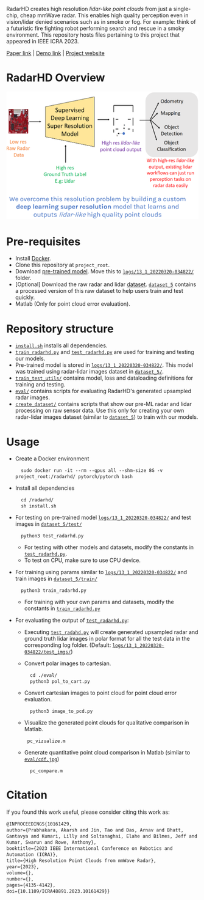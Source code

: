 RadarHD creates high resolution *lidar-like point clouds* from just a single-chip, cheap mmWave radar. This enables high quality perception even in vision/lidar denied scenarios such as in smoke or fog. For example: think of a futuristic fire fighting robot performing search and rescue in a smoky environment. This repository hosts files pertaining to this project that appeared in IEEE ICRA 2023. 

[Paper link](https://akarsh-prabhakara.github.io/files/radarhd-icra23.pdf) |
[Demo link](https://www.youtube.com/watch?v=me8ozpgyy0M) |
[Project website](https://akarsh-prabhakara.github.io/projects/radarhd/)

# RadarHD Overview

<p align="center">
  <img src="./imgs/teaser.png" />
</p>

# Pre-requisites

- Install [Docker](https://docs.docker.com/engine/install/ubuntu/).
- Clone this repository at `project_root`.
- Download [pre-trained model](https://drive.google.com/file/d/1JorZEkDCIcQDSaMAabvkQX4scvwj0wzn/view?usp=sharing). Move this to [`logs/13_1_20220320-034822/`](./logs/13_1_20220320-034822/) folder.
- [Optional] Download the raw radar and lidar [dataset](https://drive.google.com/file/d/1mRclkODAoTNOI7WijItVi9AlSenqVlnJ/view?usp=sharing). [`dataset_5`](./dataset_5/) contains a processed version of this raw dataset to help users train and test quickly. 
- Matlab (Only for point cloud error evaluation).

# Repository structure

- [`install.sh`](./install.sh) installs all dependencies.
- [`train_radarhd.py`](./train_radarhd.py) and [`test_radarhd.py`](./test_radarhd.py) are used for training and testing our models. 
- Pre-trained model is stored in [`logs/13_1_20220320-034822/`](./logs/13_1_20220320-034822/). This model was trained using radar-lidar images dataset in [`dataset_5/`](./dataset_5/). 
- [`train_test_utils/`](./train_test_utils/) contains model, loss and dataloading definitions for training and testing.
- [`eval/`](./eval/) contains scripts for evaluating RadarHD's generated upsampled radar images.
- [`create_dataset/`](./create_dataset/) contains scripts that show our pre-ML radar and lidar processing on raw sensor data. Use this only for creating your own radar-lidar images dataset (similar to [`dataset_5`](./dataset_5/)) to train with our models.

# Usage

- Create a Docker environment <br>

        sudo docker run -it --rm --gpus all --shm-size 8G -v project_root:/radarhd/ pytorch/pytorch bash

- Install all dependencies <br>

        cd /radarhd/
        sh install.sh

- For testing on pre-trained model [`logs/13_1_20220320-034822/`](./logs/13_1_20220320-034822/) and test images in [`dataset_5/test/`](./dataset_5/test/) <br>

        python3 test_radarhd.py
    
    - For testing with other models and datasets, modify the constants in [`test_radarhd.py`](./test_radarhd.py).
    - To test on CPU, make sure to use CPU device.

- For training using params similar to [`logs/13_1_20220320-034822/`](./logs/13_1_20220320-034822/) and train images in [`dataset_5/train/`](./dataset_5/train/) <br>

        python3 train_radarhd.py

    - For training with your own params and datasets, modify the constants in [`train_radarhd.py`](./train_radarhd.py)

- For evaluating the output of  [`test_radarhd.py`](./test_radarhd.py):

    - Executing [`test_radahd.py`](./test_radarhd.py) will create generated upsampled radar and ground truth lidar images in polar format for all the test data in the corresponding log folder. (Default: [`logs/13_1_20220320-034822/test_imgs/`](./logs/13_1_20220320-034822/test_imgs/))
    - Convert polar images to cartesian.

            cd ./eval/
            python3 pol_to_cart.py
    
    - Convert cartesian images to point cloud for point cloud error evaluation.

            python3 image_to_pcd.py

    -  Visualize the generated point clouds for qualitative comparison in Matlab.

            pc_vizualize.m

    - Generate quantitative point cloud comparison in Matlab (similar to [`eval/cdf.jpg`](./eval/cdf.jpg))

            pc_compare.m

# Citation

If you found this work useful, please consider citing this work as:

    @INPROCEEDINGS{10161429,
    author={Prabhakara, Akarsh and Jin, Tao and Das, Arnav and Bhatt, Gantavya and Kumari, Lilly and Soltanaghai, Elahe and Bilmes, Jeff and Kumar, Swarun and Rowe, Anthony},
    booktitle={2023 IEEE International Conference on Robotics and Automation (ICRA)}, 
    title={High Resolution Point Clouds from mmWave Radar}, 
    year={2023},
    volume={},
    number={},
    pages={4135-4142},
    doi={10.1109/ICRA48891.2023.10161429}}

